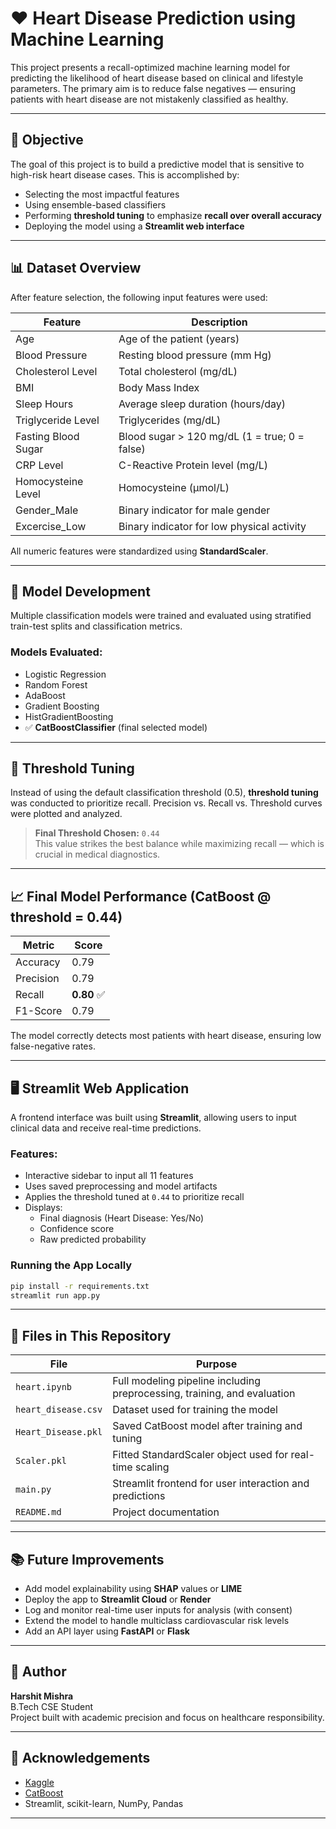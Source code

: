# ❤️ Heart Disease Prediction using Machine Learning

This project presents a recall-optimized machine learning model for predicting the likelihood of heart disease based on clinical and lifestyle parameters. The primary aim is to reduce false negatives — ensuring patients with heart disease are not mistakenly classified as healthy.

---

## 📘 Objective

The goal of this project is to build a predictive model that is sensitive to high-risk heart disease cases. This is accomplished by:

- Selecting the most impactful features
- Using ensemble-based classifiers
- Performing **threshold tuning** to emphasize **recall over overall accuracy**
- Deploying the model using a **Streamlit web interface**

---

## 📊 Dataset Overview

After feature selection, the following input features were used:

| Feature                 | Description                                          |
|------------------------|------------------------------------------------------|
| Age                    | Age of the patient (years)                           |
| Blood Pressure         | Resting blood pressure (mm Hg)                       |
| Cholesterol Level      | Total cholesterol (mg/dL)                            |
| BMI                    | Body Mass Index                                      |
| Sleep Hours            | Average sleep duration (hours/day)                   |
| Triglyceride Level     | Triglycerides (mg/dL)                                |
| Fasting Blood Sugar    | Blood sugar > 120 mg/dL (1 = true; 0 = false)        |
| CRP Level              | C-Reactive Protein level (mg/L)                      |
| Homocysteine Level     | Homocysteine (µmol/L)                                |
| Gender_Male            | Binary indicator for male gender                     |
| Excercise_Low          | Binary indicator for low physical activity           |

All numeric features were standardized using **StandardScaler**.

---

## 🔧 Model Development

Multiple classification models were trained and evaluated using stratified train-test splits and classification metrics.

### Models Evaluated:

- Logistic Regression
- Random Forest
- AdaBoost
- Gradient Boosting
- HistGradientBoosting
- ✅ **CatBoostClassifier** (final selected model)

---

## 🎯 Threshold Tuning

Instead of using the default classification threshold (0.5), **threshold tuning** was conducted to prioritize recall. Precision vs. Recall vs. Threshold curves were plotted and analyzed.

> **Final Threshold Chosen:** `0.44`  
> This value strikes the best balance while maximizing recall — which is crucial in medical diagnostics.

---

## 📈 Final Model Performance (CatBoost @ threshold = 0.44)

| Metric     | Score |
|------------|--------|
| Accuracy   | 0.79   |
| Precision  | 0.79   |
| Recall     | **0.80** ✅ |
| F1-Score   | 0.79   |

The model correctly detects most patients with heart disease, ensuring low false-negative rates.

---

## 🖥️ Streamlit Web Application

A frontend interface was built using **Streamlit**, allowing users to input clinical data and receive real-time predictions.

### Features:

- Interactive sidebar to input all 11 features
- Uses saved preprocessing and model artifacts
- Applies the threshold tuned at `0.44` to prioritize recall
- Displays:
  - Final diagnosis (Heart Disease: Yes/No)
  - Confidence score
  - Raw predicted probability

### Running the App Locally

```bash
pip install -r requirements.txt
streamlit run app.py
```

---

## 📁 Files in This Repository

| File                 | Purpose                                                   |
|----------------------|-----------------------------------------------------------|
| `heart.ipynb`        | Full modeling pipeline including preprocessing, training, and evaluation |
| `heart_disease.csv`  | Dataset used for training the model                       |
| `Heart_Disease.pkl` | Saved CatBoost model after training and tuning            |
| `Scaler.pkl`         | Fitted StandardScaler object used for real-time scaling   |
| `main.py`             | Streamlit frontend for user interaction and predictions   |
| `README.md`          | Project documentation                                     |

---

## 📚 Future Improvements

- Add model explainability using **SHAP** values or **LIME**
- Deploy the app to **Streamlit Cloud** or **Render**
- Log and monitor real-time user inputs for analysis (with consent)
- Extend the model to handle multiclass cardiovascular risk levels
- Add an API layer using **FastAPI** or **Flask**

---

## 🙋 Author

**Harshit Mishra**  
B.Tech CSE Student  
Project built with academic precision and focus on healthcare responsibility.

---

## 🧠 Acknowledgements

- [Kaggle](https://www.kaggle.com/datasets/oktayrdeki/heart-disease)
- [CatBoost](https://catboost.ai/)
- Streamlit, scikit-learn, NumPy, Pandas

---
